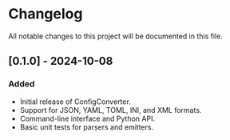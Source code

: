 # Changelog

All notable changes to this project will be documented in this file.

## [0.1.0] - 2024-10-08

### Added

- Initial release of ConfigConverter.
- Support for JSON, YAML, TOML, INI, and XML formats.
- Command-line interface and Python API.
- Basic unit tests for parsers and emitters.
